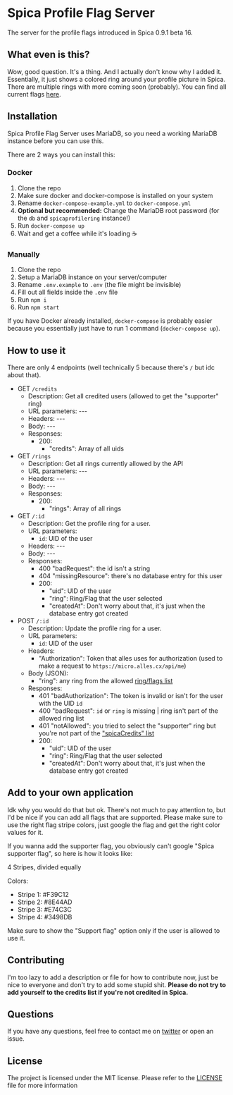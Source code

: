 # Spica Profile Flag Server

The server for the profile flags introduced in Spica 0.9.1 beta 16.

## What even is this?

Wow, good question. It's a thing. And I actually don't know why I added it.
Essentially, it just shows a colored ring around your profile picture in Spica.
There are multiple rings with more coming soon (probably).
You can find all current flags [here](utils/allowedRings.json).

## Installation

Spica Profile Flag Server uses MariaDB, so you need a working MariaDB instance before you can use this.

There are 2 ways you can install this:

### Docker

1. Clone the repo
2. Make sure docker and docker-compose is installed on your system
3. Rename `docker-compose-example.yml` to `docker-compose.yml`
4. **Optional but recommended:** Change the MariaDB root password (for the `db` and `spicaprofilering` instance!)
5. Run `docker-compose up`
6. Wait and get a coffee while it's loading ☕️

### Manually

1. Clone the repo
2. Setup a MariaDB instance on your server/computer
3. Rename `.env.example` to `.env` (the file might be invisible)
4. Fill out all fields inside the `.env` file
5. Run `npm i`
6. Run `npm start`

If you have Docker already installed, `docker-compose` is probably easier because you essentially just have to run 1 command (`docker-compose up`).

## How to use it

There are only 4 endpoints (well technically 5 because there's `/` but idc about that).

- GET `/credits`
  - Description: Get all credited users (allowed to get the "supporter" ring)
  - URL parameters: ---
  - Headers: ---
  - Body: ---
  - Responses:
    - 200:
      - "credits": Array of all uids
- GET `/rings`
  - Description: Get all rings currently allowed by the API
  - URL parameters: ---
  - Headers: ---
  - Body: ---
  - Responses:
    - 200:
      - "rings": Array of all rings
- GET `/:id`
  - Description: Get the profile ring for a user.
  - URL parameters:
    - `id`: UID of the user
  - Headers: ---
  - Body: ---
  - Responses:
    - 400 "badRequest": the id isn't a string
    - 404 "missingResource": there's no database entry for this user
    - 200:
      - "uid": UID of the user
      - "ring": Ring/Flag that the user selected
      - "createdAt": Don't worry about that, it's just when the database entry got created
- POST `/:id`
  - Description: Update the profile ring for a user.
  - URL parameters:
    - `id`: UID of the user
  - Headers:
    - "Authorization": Token that alles uses for authorization (used to make a request to `https://micro.alles.cx/api/me`)
  - Body (JSON):
    - "ring": any ring from the allowed [ring/flags list](utils/allowedRings.json)
  - Responses:
    - 401 "badAuthorization": The token is invalid or isn't for the user with the UID `id`
    - 400 "badRequest": `id` or `ring` is missing | ring isn't part of the allowed ring list
    - 401 "notAllowed": you tried to select the "supporter" ring but you're not part of the ["spicaCredits" list](utils/spicaCredits.json)
    - 200:
      - "uid": UID of the user
      - "ring": Ring/Flag that the user selected
      - "createdAt": Don't worry about that, it's just when the database entry got created

## Add to your own application

Idk why you would do that but ok. There's not much to pay attention to, but I'd be nice if you can add all flags that are supported.
Please make sure to use the right flag stripe colors, just google the flag and get the right color values for it.

If you wanna add the supporter flag, you obviously can't google "Spica supporter flag", so here is how it looks like:

4 Stripes, divided equally

Colors:

- Stripe 1: #F39C12
- Stripe 2: #8E44AD
- Stripe 3: #E74C3C
- Stripe 4: #3498DB

Make sure to show the "Support flag" option only if the user is allowed to use it.

## Contributing

I'm too lazy to add a description or file for how to contribute now, just be nice to everyone and don't try to add some stupid shit.
**Please do not try to add yourself to the credits list if you're not credited in Spica.**

## Questions

If you have any questions, feel free to contact me on [twitter](https://twitter.com/leabmgrt) or open an issue.

## License

The project is licensed under the MIT license. Please refer to the [LICENSE](LICENSE) file for more information

